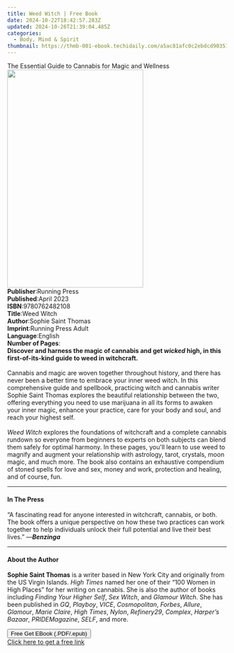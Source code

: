 ```yaml
---
title: Weed Witch | Free Book
date: 2024-10-22T18:42:57.283Z
updated: 2024-10-26T21:39:04.485Z
categories:
  - Body, Mind & Spirit
thumbnail: https://thmb-001-ebook.techidaily.com/a5ac81afc0c2ebdcd903511b28e1ad89fc4e6689f886444d09e1093ae99d6da0.jpg
---
```

<main id="book-container">
  <div class="flex flex-col">
    <div class="book-brief flex-1 py-6 px-4 sm:p-6 md:py-10 md:px-8">
      <!-- brief-->
      <div class="book-brief-main">
        The Essential Guide to Cannabis for Magic and Wellness
      </div>
    </div>
    <div
      class="book-meta-info flex-1 grid gap-4 col-start-1 col-end-3 row-start-1 sm:mb-6 sm:grid-cols-4 lg:gap-6 lg:col-start-2 lg:row-end-6 lg:row-span-6 lg:mb-0"
    >
      <div
        class="book-meta-info-left place-content-center mt-4 p-4 text-sm leading-6 col-start-2 col-span-2 dark:text-slate-400"
      >
        <img
          class="w-full h-500 object-cover rounded-lg sm:h-255 sm:col-span-2 lg:col-span-full"
          src="https://img-001-ebook.techidaily.com/60978caf9da8eea929f4e2bf9cbe84f1c0b56a74a45f6663268e183f24ee9462.jpg"
          alt=""
          width="312"
          height="500"
        />
      </div>
      <div
        class="book-meta-info-right mt-2 col-start-1 row-start-2 col-span-3 self-center"
      >
        <!-- meta data  -->
        <div class="flex flex-col px-4 md:px-8">
          <div class="flex-1">
            <strong>Publisher</strong>:<span class="px-2">Running Press</span>
          </div>
          <div class="flex-1">
            <strong>Published</strong>:<span class="px-2">April 2023</span>
          </div>
          <div class="flex-1">
            <strong>ISBN</strong>:<span class="px-2">9780762482108</span>
          </div>
          <div class="flex-1">
            <strong>Title</strong>:<span class="px-2">Weed Witch</span>
          </div>
          <div class="flex-1">
            <strong>Author</strong>:<span class="px-2"
              >Sophie Saint Thomas</span
            >
          </div>
          <div class="flex-1">
            <strong>Imprint</strong>:<span class="px-2"
              >Running Press Adult</span
            >
          </div>
          <div class="flex-1">
            <strong>Language</strong>:<span class="px-2">English</span>
          </div>
          <div class="flex-1">
            <strong>Number of Pages</strong>:<span class="px-2"></span>
          </div>
        </div>
      </div>
    </div>
    <div class="book-description flex-1 py-6 px-4 sm:p-6 md:py-10 md:px-8">
      <div class="book-description-main">
        <div accordion-content="" id="description">
          <b
            >Discover and harness the magic of cannabis and get
            <i>wicked</i> high, in this first-of-its-kind guide to weed in
            witchcraft.</b
          ><br /><br />
          Cannabis and magic are woven together throughout history, and there
          has never been a better time to embrace your inner weed witch. In this
          comprehensive guide and spellbook, practicing witch and cannabis
          writer Sophie Saint Thomas explores the beautiful relationship between
          the two, offering everything you need to use marijuana in all its
          forms to awaken your inner magic, enhance your practice, care for your
          body and soul, and reach your highest self.<br /><br /><i
            >Weed Witch</i
          >&nbsp;explores&nbsp;the foundations of witchcraft and a complete
          cannabis rundown so everyone from beginners to experts on both
          subjects can blend them safely for optimal harmony. In these pages,
          you'll learn to use weed to magnify and augment your relationship
          with&nbsp;astrology, tarot, crystals, moon magic, and much more. The
          book also contains an exhaustive compendium of stoned spells for love
          and sex, money and work, protection and healing, and of course, fun.
        </div>
        <div class="accordion-fader"></div>
      </div>
    </div>
    <div class="book-excerpts flex-1 py-6 px-4 sm:p-6 md:py-10 md:px-8">
      <!-- excerpts-->
      <div class="book-excerpts-main">
        <hr />
        <h4 class="placeholder placeholder-heading">
          <span>In The Press</span>
        </h4>
        <p>
          “A&nbsp;fascinating read for anyone interested in witchcraft,
          cannabis, or both. The book offers a unique perspective on how these
          two practices can work together to help individuals unlock their full
          potential and live their best lives.”&nbsp;—<i><b>Benzinga</b></i>
        </p>
      </div>
    </div>
    <div class="book-about-author flex-1 py-6 px-4 sm:p-6 md:py-10 md:px-8">
      <!-- about author-->
      <div class="book-main-author-main">
        <hr />
        <h4 class="placeholder placeholder-heading">
          <span>About the Author</span>
        </h4>
        <p>
          <b>Sophie Saint Thomas</b> is a writer based in New York City and
          originally from the US Virgin Islands. <i>High Times</i> named her one
          of their “100 Women in High Places” for her writing on cannabis. She
          is also the author of books including&nbsp;<i
            >Finding Your Higher Self</i
          >,&nbsp;<i>Sex Witch</i>, and <i>Glamour Witch</i>. She has been
          published in <i>GQ</i>, <i>Playboy</i>, <i>VICE</i>,
          <i>Cosmopolitan</i>, <i>Forbes</i>, <i>Allure</i>, <i>Glamour</i>,
          <i>Marie Claire</i>, <i>High Times</i>, <i>Nylon</i>,
          <i>Refinery29</i>, <i>Complex</i>, <i>Harper’s Bazaar</i>, <i>PRIDE</i
          ><i>Magazine</i>, <i>SELF</i>, and more.
        </p>
      </div>
    </div>
    <div class="book-free-get flex-1 py-6 px-4 sm:p-6 md:py-10 md:px-8">
      <button
        id="btn-free-get"
        class="bg-blue-500 hover:bg-blue-700 text-white font-bold py-2 px-4 rounded"
      >
        Free Get EBook (.PDF/.epub)
      </button>
      <div id="countdown-display" class="px-2 text-lg mt-2"></div>
      <a
        id="free-link"
        class="hidden bg-blue-500 hover:bg-blue-700 text-white font-bold py-2 px-4 rounded"
        href="https://www.ebooks.com/en-us/book/210641243/weed-witch/sophie-saint-thomas/"
        target="_blank"
        >Click here to get a free link</a
      >
    </div>
    <script>
      let countdownTime = 0;
      let countdownInterval = null;
      document
        .getElementById('btn-free-get')
        .addEventListener('click', startCountdown);
      function startCountdown() {
        countdownTime = new Date().getTime() + 60000 * 3;
        countdownInterval = setInterval(updateCountdown, 1000);
        document.getElementById('btn-free-get').disabled = true;
        document
          .getElementById('btn-free-get')
          .classList.add('bg-gray-500', 'cursor-not-allowed');
      }
      function updateCountdown() {
        let currentTime = new Date().getTime();
        let timeLeft = countdownTime - currentTime;
        let secondsLeft = Math.floor(timeLeft / 1000);
        document.getElementById('countdown-display').innerHTML =
          `Remaining time: ${secondsLeft} seconds.`;
        if (secondsLeft <= 0) {
          clearInterval(countdownInterval);
          document.getElementById('btn-free-get').classList.add('hidden');
          document.getElementById('free-link').classList.remove('hidden');
          document.getElementById('countdown-display').innerHTML = '';
        }
      }
    </script>
  </div>
</main>

<ins class="adsbygoogle"
      style="display:block"
      data-ad-client="ca-pub-7571918770474297"
      data-ad-slot="8358498916"
      data-ad-format="auto"
      data-full-width-responsive="true"></ins>
    